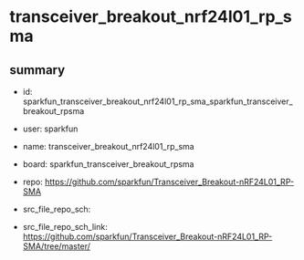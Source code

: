 # transceiver_breakout_nrf24l01_rp_sma
 
## summary 
* id: sparkfun_transceiver_breakout_nrf24l01_rp_sma_sparkfun_transceiver_breakout_rpsma
* user: sparkfun
* name: transceiver_breakout_nrf24l01_rp_sma
* board: sparkfun_transceiver_breakout_rpsma
* repo: https://github.com/sparkfun/Transceiver_Breakout-nRF24L01_RP-SMA



* src_file_repo_sch: 
* src_file_repo_sch_link: https://github.com/sparkfun/Transceiver_Breakout-nRF24L01_RP-SMA/tree/master/




